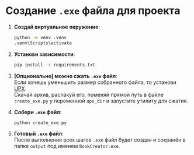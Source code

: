 # Создание `.exe` файла для проекта

1. **Создай виртуальное окружение**:
   ```bash
   python -m venv .venv
   .venv\Scripts\activate
   ```

2. **Установи зависимости**:
   ```bash
   pip install -r requirements.txt
   ```

3. **[Опционально] можно сжать `.exe` файл**:<br>Если хочешь уменьшить размер собранного файла, то установи [UPX](https://github.com/upx/upx).<br>Скачай архив, распакуй его, поменяй прямой путь в файле `create_exe.py` у переменной `upx_dir` и запустите утилиту для сжатия.

4. **Собери `.exe` файл**:
   ```bash
   python create_exe.py
   ```
5. **Готовый `.exe` файл**:<br>После выполнения всех шагов `.exe` файл будет создан и сохранён в папке `output` под именем `BookCreator.exe`.